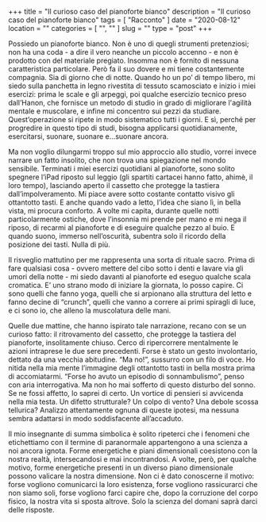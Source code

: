 +++
title = "Il curioso caso del pianoforte bianco"
description = "Il curioso caso del pianoforte bianco"
tags = [ "Racconto" ]
date = "2020-08-12"
location = ""
categories = [
  "",
  ""
]
slug = ""
type = "post"
+++

Possiedo un pianoforte bianco. Non è uno di quegli strumenti pretenziosi; non ha una coda - a dire il vero neanche un piccolo accenno - e non è prodotto con del materiale pregiato. Insomma non è fornito di nessuna caratteristica particolare. Però fa il suo dovere e mi tiene costantemente compagnia. Sia di giorno che di notte. Quando ho un po’ di tempo libero, mi siedo sulla panchetta in legno rivestita di tessuto scamosciato e inizio i miei esercizi: prima le scale e gli arpeggi, poi qualche esercizio tecnico preso dall’Hanon, che fornisce un metodo di studio in grado di migliorare l'agilità mentale e muscolare, e infine mi concentro sui pezzi da studiare. Quest’operazione si ripete in modo sistematico tutti i giorni. E sì, perché per progredire in questo tipo di studi, bisogna applicarsi quotidianamente, esercitarsi, suonare, suonare e…suonare ancora.

Ma non voglio dilungarmi troppo sul mio approccio allo studio, vorrei invece narrare un fatto insolito, che non trova una spiegazione nel mondo sensibile. Terminati i miei esercizi quotidiani al pianoforte, sono solito spegnere l’iPad riposto sul leggio (gli spartiti cartacei hanno fatto, ahimè, il loro tempo), lasciando aperto il cassetto che protegge la tastiera dall’impolveramento. Mi piace avere sotto costante contatto visivo gli ottantotto tasti. E anche quando vado a letto, l’idea che siano lì, in bella vista, mi procura conforto. A volte mi capita, durante quelle notti particolarmente ostiche, dove l’insonnia mi prende per mano e mi nega il riposo, di recarmi al pianoforte e di eseguire qualche pezzo al buio. E quando suono, immerso nell’oscurità, subentra solo il ricordo della posizione dei tasti. Nulla di più. 

Il risveglio mattutino per me rappresenta una sorta di rituale sacro. Prima di fare qualsiasi cosa - ovvero mettere del cibo sotto i denti e lavare via gli umori della notte - mi siedo davanti al pianoforte ed eseguo qualche scala cromatica. E’ uno strano modo di iniziare la giornata, lo posso capire. Ci sono quelli che fanno yoga, quelli che si arpionano alla struttura del letto e fanno decine di “crunch”, quelli che vanno a correre ai primi spiragli di luce, e ci sono io, che alleno la muscolatura delle mani.  

Quelle due mattine, che hanno ispirato tale narrazione, recano con se un curioso fatto: il ritrovamento del cassetto, che protegge la tastiera del pianoforte, insolitamente chiuso. Cerco di ripercorrere mentalmente le azioni intraprese le due sere precedenti. Forse è stato un gesto involontario, dettato da una vecchia abitudine. “Ma no!”, sussurro con un filo di voce. Ho nitida nella mia mente l’immagine  degli ottantotto tasti in bella mostra prima di accomiatarmi.  “Forse ho avuto un episodio di sonnambulismo”, penso con aria interrogativa. Ma non ho mai sofferto di questo disturbo del sonno. Se ne fossi affetto, lo saprei di certo. Un vortice di pensieri si avvicenda nella mia testa.  Un difetto strutturale? Un colpo di vento? Una debole scossa tellurica?  Analizzo attentamente ognuna di queste ipotesi, ma nessuna sembra adattarsi in modo soddisfacente all’accaduto.  

Il mio insegnante di summa simbolica è solito ripeterci che i fenomeni che etichettiamo con il termine di paranormale appartengono a una scienza a noi ancora ignota. Forme energetiche e piani dimensionali coesistono con la nostra realtà, intersecandosi e mai incontrandosi. A volte, però, per qualche motivo, forme energetiche presenti in un diverso piano dimensionale possono valicare la nostra dimensione. Non ci è dato conoscerne il motivo: forse vogliono comunicarci la loro esistenza, forse vogliono rassicurarci che non siamo soli, forse vogliono farci capire che, dopo la corruzione del corpo fisico, la nostra vita si sposta altrove. Solo la scienza del domani saprà darci delle risposte. 

